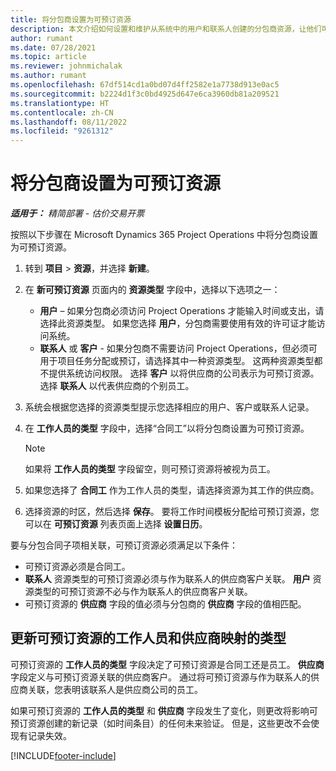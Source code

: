 ```yaml
---
title: 将分包商设置为可预订资源
description: 本文介绍如何设置和维护从系统中的用户和联系人创建的分包商资源，让他们可以与 Microsoft Dynamics 365 Project Operations 中的分包合同关联。
author: rumant
ms.date: 07/28/2021
ms.topic: article
ms.reviewer: johnmichalak
ms.author: rumant
ms.openlocfilehash: 67df514cd1a0bd07d4ff2582e1a7738d913e0ac5
ms.sourcegitcommit: b2224d1f3c0bd4925d647e6ca3960db81a209521
ms.translationtype: HT
ms.contentlocale: zh-CN
ms.lasthandoff: 08/11/2022
ms.locfileid: "9261312"
---
```

# <a name="set-up-subcontractors-as-bookable-resources"></a>将分包商设置为可预订资源

_**适用于：** 精简部署 - 估价交易开票_

按照以下步骤在 Microsoft Dynamics 365 Project Operations 中将分包商设置为可预订资源。

1. 转到 **项目** \> **资源**，并选择 **新建**。
2. 在 **新可预订资源** 页面内的 **资源类型** 字段中，选择以下选项之一：

    - **用户** – 如果分包商必须访问 Project Operations 才能输入时间或支出，请选择此资源类型。 如果您选择 **用户**，分包商需要使用有效的许可证才能访问系统。
    - **联系人** 或 **客户** - 如果分包商不需要访问 Project Operations，但必须可用于项目任务分配或预订，请选择其中一种资源类型。 这两种资源类型都不提供系统访问权限。 选择 **客户** 以将供应商的公司表示为可预订资源。 选择 **联系人** 以代表供应商的个别员工。

3. 系统会根据您选择的资源类型提示您选择相应的用户、客户或联系人记录。
4. 在 **工作人员的类型** 字段中，选择“合同工”以将分包商设置为可预订资源。

    > [!NOTE]
    > 如果将 **工作人员的类型** 字段留空，则可预订资源将被视为员工。

5. 如果您选择了 **合同工** 作为工作人员的类型，请选择资源为其工作的供应商。
6. 选择资源的时区，然后选择 **保存**。 要将工作时间模板分配给可预订资源，您可以在 **可预订资源** 列表页面上选择 **设置日历**。

要与分包合同子项相关联，可预订资源必须满足以下条件：

- 可预订资源必须是合同工。
- **联系人** 资源类型的可预订资源必须与作为联系人的供应商客户关联。 **用户** 资源类型的可预订资源不必与作为联系人的供应商客户关联。
- 可预订资源的 **供应商** 字段的值必须与分包商的 **供应商** 字段的值相匹配。

## <a name="update-the-type-of-worker-and-vendor-mapping-for-bookable-resources"></a>更新可预订资源的工作人员和供应商映射的类型

可预订资源的 **工作人员的类型** 字段决定了可预订资源是合同工还是员工。 **供应商** 字段定义与可预订资源关联的供应商客户。 通过将可预订资源与作为联系人的供应商关联，您表明该联系人是供应商公司的员工。

如果可预订资源的 **工作人员的类型** 和 **供应商** 字段发生了变化，则更改将影响可预订资源创建的新记录（如时间条目）的任何未来验证。 但是，这些更改不会使现有记录失效。

[!INCLUDE[footer-include](../../includes/footer-banner.md)]
